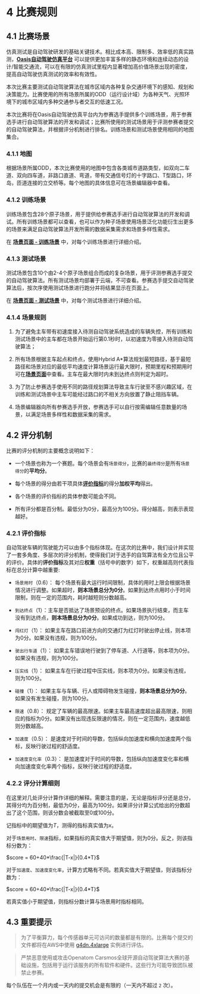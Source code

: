 # 4 比赛规则

## 4.1 比赛场景

仿真测试是自动驾驶研发的基础关键技术。相比成本高、限制多、效率低的真实路测，[**Oasis自动驾驶仿真平台**](https://www.synkrotron.ai/sim.html) 可以提供更加丰富多样的静态环境和连续动态的设计/智能交通流，可以在有限的仿真测试里程内显著增加高价值场景出现的密度，提高自动驾驶仿真测试的效率和有效性。

本次比赛主要测试自动驾驶算法在城市区域内各种复杂交通环境下的感知、规划和决策能力。比赛使用的所有场景所属的ODD（运行设计域）为各种天气、光照环境下的城市区域内多种交通参与者交互的低速工况。

本次比赛将在Oasis自动驾驶仿真平台内为参赛选手提供多个训练场景，用于参赛选手进行自动驾驶算法的开发和调试；比赛所使用的测试场景用于评测参赛者提交的自动驾驶算法，并根据评分机制进行排名。训练场景和测试场景使用相同的地图集合。

### 4.1.1 地图

根据场景所属ODD，本次比赛使用的地图中包含各类城市道路类型，如双向二车道、双向四车道，非路口直道、弯道，带有交通信号灯的十字路口、T型路口，环岛，匝道连接的立交桥等。每个地图的具体信息可在场景编辑器中查看。

### 4.1.2 训练场景

训练场景包含28个原子场景，用于提供给参赛选手进行自动驾驶算法的开发和调试。所有训练场景都可以查看，也可以作为种子场景使用场景泛化功能衍生出更多的场景来满足自动驾驶算法开发所需的数据采集需求和场景多样性需求。

在 [**场景页面 - 训练场景**](zh-cn/scenarios.md#61-训练场景) 中，对每个训练场景进行详细介绍。

### 4.1.3 测试场景

测试场景包含10个由2-4个原子场景组合而成的复杂场景，用于评测参赛选手提交的自动驾驶算法。所有测试场景均部署于云端，不可查看。参赛选手提交自动驾驶算法后，按次序使用测试场景进行跑分并将结果显示在页面上。

在 [**场景页面 - 测试场景**](zh-cn/scenarios.md#62-测试场景) 中，对每个测试场景进行详细介绍。

### 4.1.4 场景规则

1. 为了避免主车带有初速度接入待测自动驾驶系统造成的车辆失控，所有训练和测试场景中的主车都在场景开始运行第0.1秒时，以初速度为零接入待测自动驾驶算法；

2. 所有场景根据主车起点和终点，使用Hybrid A*算法规划最短路径，基于最短路径和场景对应的最低平均速度计算场景运行最大限时，预期里程和预期用时可在[**场景页面**](zh-cn/scenarios.md)中查看。主车在最大限时内未到达终点则判定为超时。

3. 为了防止参赛选手使用不同的路径规划算法导致主车行驶至不感兴趣区域，在训练和测试场景中主车可能经过路口的不相关方向放置了静止阻挡车辆。

4. 场景编辑器向所有参赛选手开放，参赛选手可以自行按需编辑任意数量的场景，以满足场景多样性和数据采集的需求。

## 4.2 评分机制

比赛的评分机制的主要概念说明如下：

- 一个场景也称为一个赛题。每个场景会有`场景得分`，比赛的`最终得分`是所有`场景得分`的**平均分**。

- 每个场景的得分由若干项具体[**评价指标**](zh-cn/rules.md#311-%E8%AF%84%E4%BB%B7%E6%8C%87%E6%A0%87)的得分**加权平均**得出。

- 各个场景的评价指标的具体参数可能会不同。

- 所有评分都是百分制。最低分为0分，最高分为100分。得分越高，则表示表现越好。

### 4.2.1 评价指标

自动驾驶车辆的驾驶能力可以由多个指标体现。在这次的比赛中，我们设计并实现了一套多角度、多层次的评分机制，使得我们对于选手的自驾算法有全方位且公平的评价。具体的**评价指标**及其对应**权重**（括号中的数字）如下，权重越高则代表指标在总分计算中越重要:

- `场景用时`（0.6）： 每个场景有最大运行时间限制，具体的用时上限会根据场景情况进行调整。如果超时，**则本场景总分为0分**。如果到达终点用时小于时间限制，则在一定的范围内，耗时越短则分数越高。

- `到达终点`（1）：主车是否抵达了场景预设的终点。如果场景执行结束，而主车没有到达终点，**则本场景总分为0分**。如果成功到达，则为100分。

- `闯红灯`（1）： 如果主车在路口前进方向的交通灯为红灯时驶出停止线，则本项为0分。如果没有违规，则为100分。

- `驶出行车道`（1）： 如果主车错误地行驶到了停车道、人行道等，则本项为0分。如果没有违规，则为100分。

- `压实线`（1）： 如果主车在行驶过程中压实线，则本项为0分。如果没有违规，则为100分。

- `碰撞`（1）： 如果主车与车辆、行人或障碍物发生碰撞，**则本场景总分为0分**。如果没有发生碰撞，则为100分。

- `限速`（0.8）： 规定了车辆的最高限速。如果主车最高速度超出最高限速，则相应的指标为0分。如果没有出现违反限速的情况，则在一定范围内，速度越低则分数越高。

- `加速度`（0.5）： 是速度对于时间的导数，包括纵向加速度和横向加速度两个指标，反映行驶过程的舒适度。

- `加速度变化率`（0.3）： 是加速度对于时间的导数，包括纵向加速度变化率和横向加速度变化率两个指标，反映行驶过程的舒适度。

### 4.2.2 评分计算细则

在这里对几处评分计算作详细的解释。需要注意的是，无论是指标评分还是总分，其得分均为百分制，最低为0分，最高为100分。如果评分计算公式给出的分数超出了这个范围，则该分数会被截取至0或100分。

记指标中的期望值为*T*，测得的指标真实值为*x*。

对于`场景用时`、`限速`指标，如果指标的真实值大于期望值，则为0分。反之，则该指标分数为：

$score = 60+40*\frac{|T-x|}{0.4*T}$

对于`加速度`、`加速度变化率`，计算方式略有不同。若真实值大于期望值，则该指标分数为：

$score = 60+40*\frac{|T-x|}{0.4*T}$

若真实值小于期望值，则指标分数计算与场景用时指标相同。

## 4.3 重要提示

> 为了平衡算力，每个传感器单元可访问的数量都是有限的。比赛每个提交的文件都将在AWS中使用 [g4dn.4xlarge](https://aws.amazon.com/cn/ec2/instance-types/g4/?nc1=h_ls) 实例进行评估。

> 严禁恶意使用或攻击Openatom Carsmos全球开源自动驾驶算法大赛的基础设施，包括用于运行该服务的所有软件和硬件。这些行为可能导致团队被禁止参赛。

每个队伍在一个月内或一天内的提交机会是有限的（一天内不超过 `2` 次）。